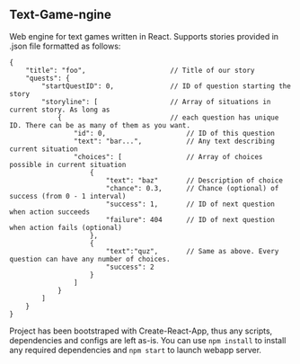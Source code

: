 ## Text-Game-ngine

Web engine for text games written in React. Supports stories provided in .json file formatted as follows:
```
{
    "title": "foo",                     // Title of our story
    "quests": {
        "startQuestID": 0,              // ID of question starting the story
        "storyline": [                  // Array of situations in current story. As long as
            {                           // each question has unique ID. There can be as many of them as you want. 
                "id": 0,                    // ID of this question
                "text": "bar...",           // Any text describing current situation
                "choices": [                // Array of choices possible in current situation
                    {
                        "text": "baz"       // Description of choice
                        "chance": 0.3,      // Chance (optional) of success (from 0 - 1 interval)
                        "success": 1,       // ID of next question when action succeeds
                        "failure": 404      // ID of next question when action fails (optional)
                    },
                    {
                        "text":"quz",       // Same as above. Every question can have any number of choices.
                        "success": 2
                    }
                ]
            }
        ]
    }
}
```

Project has been bootstraped with Create-React-App, thus any scripts, dependencies and configs are left as-is.
You can use `npm install` to install any required dependencies and `npm start` to launch webapp server.